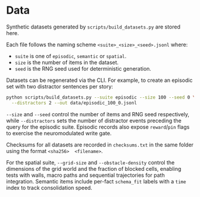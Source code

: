 # Data

Synthetic datasets generated by `scripts/build_datasets.py` are stored here.

Each file follows the naming scheme `<suite>_<size>_<seed>.jsonl` where:

- `suite` is one of `episodic`, `semantic` or `spatial`.
- `size` is the number of items in the dataset.
- `seed` is the RNG seed used for deterministic generation.

Datasets can be regenerated via the CLI.  For example, to create an episodic
set with two distractor sentences per story:

```bash
python scripts/build_datasets.py --suite episodic --size 100 --seed 0 \
  --distractors 2 --out data/episodic_100_0.jsonl
```

`--size` and `--seed` control the number of items and RNG seed respectively,
while `--distractors` sets the number of distractor events preceding the query
for the episodic suite. Episodic records also expose `reward`/`pin` flags to
exercise the neuromodulated write gate.

Checksums for all datasets are recorded in `checksums.txt` in the same
folder using the format `<sha256>  <filename>`.

For the spatial suite, `--grid-size` and `--obstacle-density` control the
dimensions of the grid world and the fraction of blocked cells, enabling tests
with walls, macro paths and sequential trajectories for path integration.
Semantic items include per-fact `schema_fit` labels with a `time` index to
track consolidation speed.
